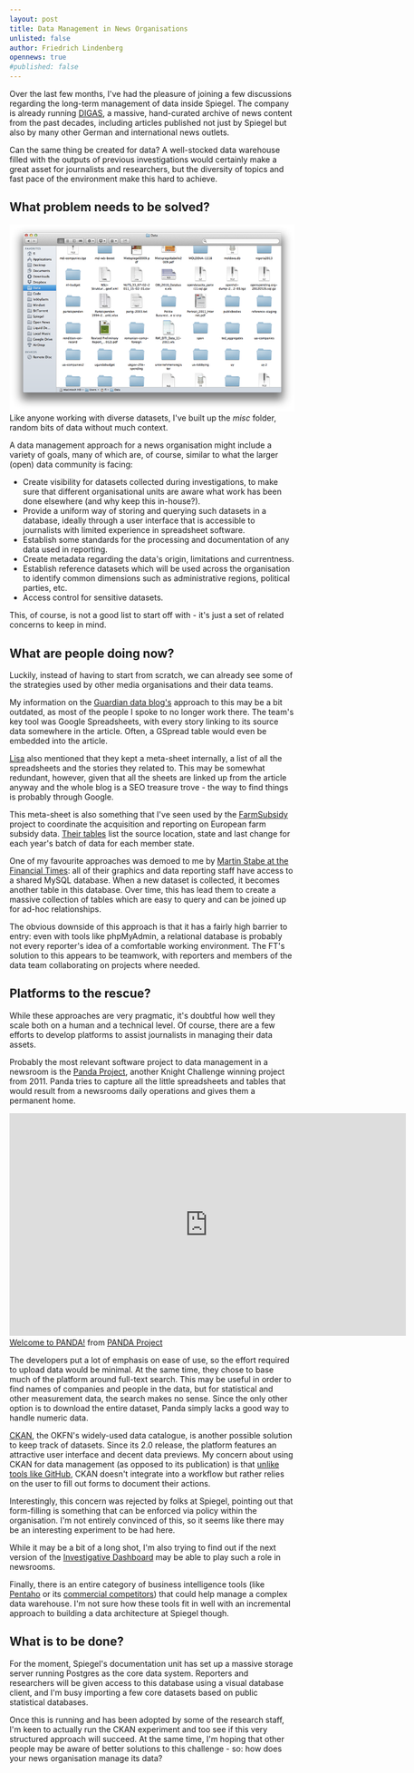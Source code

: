 ```yaml
---
layout: post
title: Data Management in News Organisations
unlisted: false
author: Friedrich Lindenberg
opennews: true
#published: false
---
```


Over the last few months, I've had the pleasure of joining a few discussions regarding
the long-term management of data inside Spiegel. The company is already running
[DIGAS](http://www.oracle.com/technetwork/database/enterprise-edition/derspiegel-134111.pdf),
a massive, hand-curated archive of news content from the past
decades, including articles published not just by Spiegel but also by many
other German and international news outlets. 

Can the same thing be created for data? A well-stocked data warehouse filled
with the outputs of previous investigations would certainly make a great asset for
journalists and researchers, but the diversity of topics and fast pace of
the environment make this hard to achieve. 


What problem needs to be solved?
--------------------------------

<div class="captioned">
    <img src="/assets/images/stuff.png" class="img-responsive">
    <div class="caption">
        Like anyone working with diverse datasets, I've built up the 
        <em>misc</em> folder, random bits of data without much 
        context.
    </div>
</div>

A data management approach for a news organisation might include a variety
of goals, many of which are, of course, similar to what the larger (open)
data community is facing:

* Create visibility for datasets collected during investigations, to make sure
  that different organisational units are aware what work has been done
  elsewhere (and why keep this in-house?).
* Provide a uniform way of storing and querying such datasets in a database, 
  ideally through a user interface that is accessible to journalists with 
  limited experience in spreadsheet software. 
* Establish some standards for the processing and documentation of any data
  used in reporting.
* Create metadata regarding the data's origin, limitations and currentness. 
* Establish reference datasets which will be used across the organisation to 
  identify common dimensions such as administrative regions, political parties,
  etc.
* Access control for sensitive datasets.

This, of course, is not a good list to start off with - it's just a set of
related concerns to keep in mind. 


What are people doing now?
--------------------------

Luckily, instead of having to start from scratch, we can already see some of the
strategies used by other media organisations and their data teams. 

My information on the [Guardian data blog's](http://www.theguardian.com/news/datablog) approach to this may be a bit
outdated, as most of the people I spoke to no longer work there. The
team's key tool was Google Spreadsheets, with every story linking to its
source data somewhere in the article. Often, a GSpread table would even
be embedded into the article.

[Lisa](http://objectgroup.org/) also mentioned that they kept a meta-sheet internally, a list of
all the spreadsheets and the stories they related to. This may be
somewhat redundant, however, given that all the sheets are linked up
from the article anyway and the whole blog is a SEO treasure trove - the
way to find things is probably through Google.

This meta-sheet is also something that I've seen used by the [FarmSubsidy](http://farmsubsidy.openspending.org/)
project to coordinate the acquisition and reporting on European farm 
subsidy data. [Their tables](https://docs.google.com/spreadsheet/ccc?key=0Ajagl3TOC7X_dFlzQ0ljaUxUWVNmNE40TGdweWNlcEE#gid=5) list the source location, state and last change 
for each year's batch of data for each member state. 

One of my favourite approaches was demoed to me by [Martin Stabe at the
Financial Times](http://www.ft.com/intl/interactive): all of their graphics and data reporting staff have
access to a shared MySQL database. When a new dataset is collected, it
becomes another table in this database. Over time, this has lead them to
create a massive collection of tables which are easy to query and can be
joined up for ad-hoc relationships.

The obvious downside of this approach is that it has a fairly high
barrier to entry: even with tools like phpMyAdmin, a relational database
is probably not every reporter's idea of a comfortable working
environment. The FT's solution to this appears to be teamwork, with
reporters and members of the data team collaborating on projects where
needed.


Platforms to the rescue?
------------------------

While these approaches are very pragmatic, it's doubtful how well they scale
both on a human and a technical level. Of course, there are a few efforts 
to develop platforms to assist journalists in managing their data assets.

Probably the most relevant software project to data management in a
newsroom is the [Panda Project](http://pandaproject.net/), another Knight Challenge winning project from 2011.
Panda tries to capture all the little spreadsheets and tables that would
result from a newsrooms daily operations and gives them a permanent
home.

<div class="captioned">
    <iframe src="http://player.vimeo.com/video/47684166" width="700" height="393" frameborder="0" webkitAllowFullScreen mozallowfullscreen allowFullScreen></iframe>
    <div class="caption">
        <a href="http://vimeo.com/47684166">Welcome to PANDA!</a> from <a href="http://vimeo.com/pandaproject">PANDA Project</a>
    </div>
</div>

The developers put a lot of emphasis on ease of use, so the effort
required to upload data would be minimal. At the same time, they chose to
base much of the platform around full-text search. This may be useful in
order to find names of companies and people in the data, but for statistical
and other measurement data, the search makes no sense. Since the only
other option is to download the entire dataset, Panda simply lacks a
good way to handle numeric data. 

[CKAN](http://ckan.org/), the OKFN's widely-used data catalogue, is another possible solution to
keep track of datasets. Since its 2.0 release, the platform features an
attractive user interface and decent data previews. My concern about using 
CKAN for data management (as opposed to its publication) is that [unlike tools
like GitHub](http://nvie.com/posts/a-successful-git-branching-model/), CKAN doesn't integrate into a workflow but rather relies on the user to fill out forms to document their actions. 

Interestingly, this concern was rejected by folks at Spiegel, pointing out
that form-filling is something that can be enforced via policy within the 
organisation. I'm not entirely convinced of this, so it seems like there may 
be an interesting experiment to be had here.

While it may be a bit of a long shot, I'm also trying to find out if the next 
version of the [Investigative Dashboard](http://www.investigativedashboard.org/)
may be able to play such a role in newsrooms. 

Finally, there is an entire category of business intelligence tools (like [Pentaho](http://www.pentaho.com/) or its 
[commercial competitors](http://en.wikipedia.org/wiki/Business_intelligence_tools#Proprietary_products))
that could help manage a complex data warehouse. I'm not sure how these tools
fit in well with an incremental approach to building a data architecture at 
Spiegel though.


What is to be done?
-------------------

For the moment, Spiegel's documentation unit has set up a massive storage 
server running Postgres as the core data system. Reporters and researchers will 
be given access to this database using a visual database client, and I'm 
busy importing a few core datasets based on public statistical databases.

Once this is running and has been adopted by some of the research staff, 
I'm keen to actually run the CKAN experiment and too see if this very structured
approach will succeed. At the same time, I'm hoping that other people 
may be aware of better solutions to this challenge - so: how does your 
news organisation manage its data?
